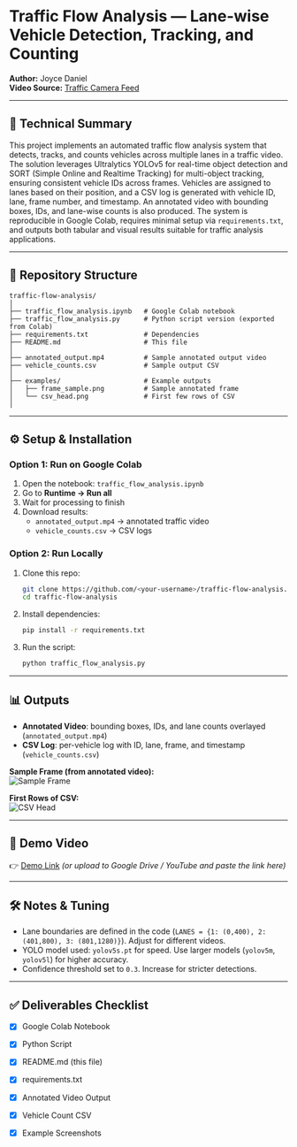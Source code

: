 # Traffic Flow Analysis — Lane-wise Vehicle Detection, Tracking, and Counting  

**Author:** Joyce Daniel  
**Video Source:** [Traffic Camera Feed](https://www.youtube.com/watch?v=MNn9qKG2UFI)  

---

## 📌 Technical Summary  
This project implements an automated traffic flow analysis system that detects, tracks, and counts vehicles across multiple lanes in a traffic video. The solution leverages Ultralytics YOLOv5 for real-time object detection and SORT (Simple Online and Realtime Tracking) for multi-object tracking, ensuring consistent vehicle IDs across frames. Vehicles are assigned to lanes based on their position, and a CSV log is generated with vehicle ID, lane, frame number, and timestamp. An annotated video with bounding boxes, IDs, and lane-wise counts is also produced. The system is reproducible in Google Colab, requires minimal setup via `requirements.txt`, and outputs both tabular and visual results suitable for traffic analysis applications.  

---

## 📂 Repository Structure  
```
traffic-flow-analysis/
│
├── traffic_flow_analysis.ipynb   # Google Colab notebook
├── traffic_flow_analysis.py      # Python script version (exported from Colab)
├── requirements.txt              # Dependencies
├── README.md                     # This file
│
├── annotated_output.mp4          # Sample annotated output video
├── vehicle_counts.csv            # Sample output CSV
│
├── examples/                     # Example outputs
│   ├── frame_sample.png          # Sample annotated frame
│   └── csv_head.png              # First few rows of CSV
│

```

---

## ⚙️ Setup & Installation  

### Option 1: Run on Google Colab  
1. Open the notebook: `traffic_flow_analysis.ipynb`  
2. Go to **Runtime → Run all**  
3. Wait for processing to finish  
4. Download results:  
   - `annotated_output.mp4` → annotated traffic video  
   - `vehicle_counts.csv` → CSV logs  

### Option 2: Run Locally  
1. Clone this repo:  
   ```bash
   git clone https://github.com/<your-username>/traffic-flow-analysis.git
   cd traffic-flow-analysis
   ```
2. Install dependencies:  
   ```bash
   pip install -r requirements.txt
   ```
3. Run the script:  
   ```bash
   python traffic_flow_analysis.py
   ```

---

## 📊 Outputs  

- **Annotated Video**: bounding boxes, IDs, and lane counts overlayed (`annotated_output.mp4`)  
- **CSV Log**: per-vehicle log with ID, lane, frame, and timestamp (`vehicle_counts.csv`)  

**Sample Frame (from annotated video):**  
![Sample Frame](examples/frame_sample.png)

**First Rows of CSV:**  
![CSV Head](examples/csv_head.png)  

---

## 🎥 Demo Video  
👉 [Demo Link](demo/demo.mp4) *(or upload to Google Drive / YouTube and paste the link here)*  

---

## 🛠️ Notes & Tuning  
- Lane boundaries are defined in the code (`LANES = {1: (0,400), 2: (401,800), 3: (801,1280)}`). Adjust for different videos.  
- YOLO model used: `yolov5s.pt` for speed. Use larger models (`yolov5m`, `yolov5l`) for higher accuracy.  
- Confidence threshold set to `0.3`. Increase for stricter detections.  

---

## ✅ Deliverables Checklist  
- [x] Google Colab Notebook  
- [x] Python Script  
- [x] README.md (this file)  
- [x] requirements.txt  
- [x] Annotated Video Output  
- [x] Vehicle Count CSV  
- [x] Example Screenshots  
 
